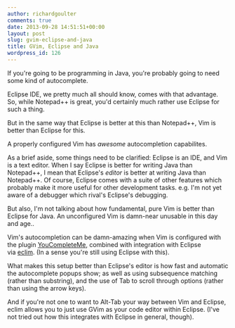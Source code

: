 ```yaml
---
author: richardgoulter
comments: true
date: 2013-09-28 14:51:51+00:00
layout: post
slug: gvim-eclipse-and-java
title: GVim, Eclipse and Java
wordpress_id: 126
---
```


If you're going to be programming in Java, you're probably going to need some kind of autocomplete.

Eclipse IDE, we pretty much all should know, comes with that advantage.
So, while Notepad++ is great, you'd certainly much rather use Eclipse for such a thing.

But in the same way that Eclipse is better at this than Notepad++,
Vim is better than Eclipse for this.

A properly configured Vim has _awesome_ autocompletion capabilites.

As a brief aside, some things need to be clarified:
Eclipse is an IDE, and Vim is a text editor. When I say Eclipse is better for writing Java than Notepad++, I mean that Eclipse's _editor_ is better at writing Java than Notepad++. Of course, Eclipse comes with a suite of other features which probably make it more useful for other development tasks. e.g. I'm not yet aware of a debugger which rival's Eclipse's debugging.

But also, I'm not talking about how fundamental, pure Vim is better than Eclipse for Java.
An unconfigured Vim is damn-near unusable in this day and age..

Vim's autocompletion can be damn-amazing when Vim is configured with the plugin [YouCompleteMe](http://val.markovic.io/blog/youcompleteme-a-fast-as-you-type-fuzzy-search-code-completion-engine-for-vim), combined with integration with Eclipse via [eclim](http://eclim.org/).
(In a sense you're still using Eclipse with this).

What makes this setup better than Eclipse's editor is how fast and automatic the autocomplete popups show; as well as using subsequence matching (rather than substring), and the use of Tab to scroll through options (rather than using the arrow keys).

And if you're not one to want to Alt-Tab your way between Vim and Eclipse, eclim allows you to just use GVim as your code editor within Eclipse. (I've not tried out how this integrates with Eclipse in general, though).

